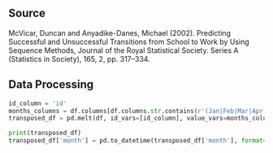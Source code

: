 ## Source
McVicar, Duncan and Anyadike-Danes, Michael (2002). Predicting Successful and Unsuccessful Transitions from School to Work by Using Sequence Methods, Journal of the Royal Statistical Society. Series A (Statistics in Society), 165, 2, pp. 317–334. 

## Data Processing
```python
id_column = 'id'
months_columns = df.columns[df.columns.str.contains(r'(Jan|Feb|Mar|Apr|May|Jun|Jul|Aug|Sep|Oct|Nov|Dec)\.\d{2}$')]
transposed_df = pd.melt(df, id_vars=[id_column], value_vars=months_columns, var_name='month', value_name='label')

print(transposed_df)
transposed_df['month'] = pd.to_datetime(transposed_df['month'], format='%b.%y')

```

